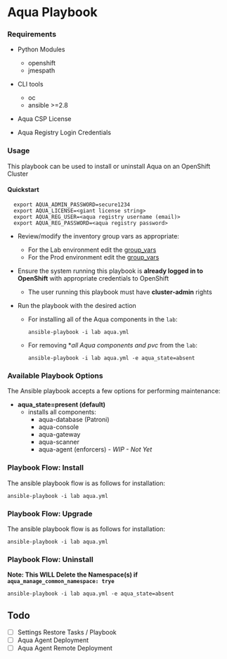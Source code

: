 # Aqua Playbook

### Requirements
- Python Modules
  - openshift 
  - jmespath

- CLI tools
  - oc
  - ansible >=2.8

- Aqua CSP License
- Aqua Registry Login Credentials

### Usage
This playbook can be used to install or uninstall Aqua on
an OpenShift Cluster

#### Quickstart


```
  export AQUA_ADMIN_PASSWORD=secure1234
  export AQUA_LICENSE=<giant license string>
  export AQUA_REG_USER=<aqua registry username (email)>
  export AQUA_REG_PASSWORD=<aqua registry password>
```
- Review/modify the inventory group vars as appropriate: 
  - For the Lab environment edit the [group_vars](group_vars/lab.yml)
  - For the Prod environment edit the [group_vars](group_vars/prod.yml)

- Ensure the system running this playbook is **already logged in to OpenShift** with appropriate credentials to OpenShift
    - The user running this playbook must have **cluster-admin** rights

- Run the playbook with the desired action
  - For installing all of the Aqua components in the `lab`: 
    ```
    ansible-playbook -i lab aqua.yml 
    ```
  - For removing **all Aqua components and pvc* from the `lab`:
    ```
    ansible-playbook -i lab aqua.yml -e aqua_state=absent
    ```


### Available Playbook Options
The Ansible playbook accepts a few options for performing maintenance: 
- **aqua_state=present (default)**
    - installs all components: 
        - aqua-database (Patroni)
        - aqua-console
        - aqua-gateway
        - aqua-scanner
        - aqua-agent (enforcers) - *WIP - Not Yet*


### Playbook Flow: Install
The ansible playbook flow is as follows for installation:

```
ansible-playbook -i lab aqua.yml
```

### Playbook Flow: Upgrade
The ansible playbook flow is as follows for installation:

```
ansible-playbook -i lab aqua.yml
```

### Playbook Flow: Uninstall

**Note: This WILL Delete the Namespace(s) if `aqua_manage_common_namespace: trye`**
```
ansible-playbook -i lab aqua.yml -e aqua_state=absent
```


## Todo
- [ ] Settings Restore Tasks / Playbook
- [ ] Aqua Agent Deployment
- [ ] Aqua Agent Remote Deployment
